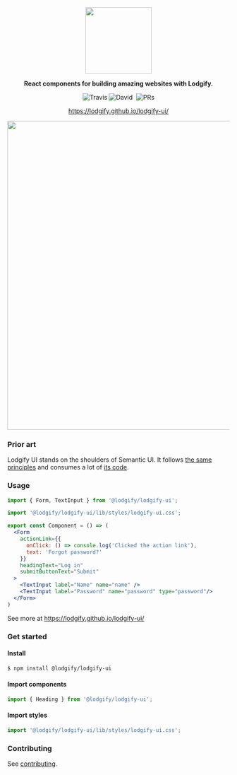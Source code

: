 <div align="center">
  <a href="https://lodgify.github.io/lodgify-ui/">
    <img src="https://li5.cdbcdn.com/oh/a84645c0-0a35-4735-bda5-e5c425c2ffdc.png" width="150" />
  </a>  

  **React components for building amazing websites with Lodgify.**  

  ![Travis](https://img.shields.io/travis/lodgify/lodgify-ui.svg?style=flat-square)
  ![David](https://img.shields.io/david/lodgify/lodgify-ui.svg?style=flat-square)
  ![]()
  ![PRs](https://img.shields.io/badge/PRs-welcome-brightgreen.svg?style=flat-square)  

  https://lodgify.github.io/lodgify-ui/  

  <img src="https://li5.cdbcdn.com/oh/1c5d629f-450d-4ffe-aab0-80895284abf9.png" width="699" />  
</div>


### Prior art

Lodgify UI stands on the shoulders of Semantic UI. It follows [the same principles](https://semantic-ui.com/usage/theming.html) and consumes a lot of [its code](https://react.semantic-ui.com/introduction).

### Usage

```jsx
import { Form, TextInput } from '@lodgify/lodgify-ui';

import '@lodgify/lodgify-ui/lib/styles/lodgify-ui.css';

export const Component = () => (
  <Form
    actionLink={{
      onClick: () => console.log('Clicked the action link'),
      text: 'Forgot password?'
    }}
    headingText="Log in"
    submitButtonText="Submit"
  >
    <TextInput label="Name" name="name" />
    <TextInput label="Password" name="password" type="password"/>
  </Form>
)
```

See more at https://lodgify.github.io/lodgify-ui/

### Get started

#### Install

```bash
$ npm install @lodgify/lodgify-ui
```

#### Import components

```jsx
import { Heading } from '@lodgify/lodgify-ui';
```

#### Import styles

```jsx
import '@lodgify/lodgify-ui/lib/styles/lodgify-ui.css';
```

### Contributing

See  [contributing](https://github.com/lodgify/lodgify-ui/blob/production/docs/CONTRIBUTING.md).
